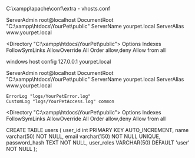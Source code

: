 
C:\xampp\apache\conf\extra - vhosts.conf

<VirtualHost yourpet.local:80>
	ServerAdmin root@localhost
	DocumentRoot "C:\xampp\htdocs\YourPet\public"
	ServerName yourpet.local
	ServerAlias www.yourpet.local
  
  <Directory "C:\xampp\htdocs\YourPet\public">
		Options Indexes FollowSymLinks 
		AllowOverride All
		Order allow,deny
		Allow from all
   </Directory>
   
</VirtualHost>


windows host config
127.0.0.1	yourpet.local


<!-- This worked? -->
<VirtualHost yourpet.local:80>
	ServerAdmin root@localhost
	DocumentRoot "C:\xampp\htdocs\YourPet\public"
	ServerName yourpet.local
	ServerAlias www.yourpet.local
	
	ErrorLog "logs/YourPetError.log"
    CustomLog "logs/YourPetAccess.log" common
  
  <Directory "C:\xampp\htdocs\YourPet\public">
		Options Indexes FollowSymLinks 
		AllowOverride All
		Order allow,deny
		Allow from all
   </Directory>
   
</VirtualHost>



<!-- Database Stuff -->

CREATE TABLE users (
    user_id int PRIMARY KEY AUTO_INCREMENT,
    name varchar(50) NOT NULL,
    email varchar(150) NOT NULL UNIQUE,
    password_hash TEXT NOT NULL,
    user_roles VARCHAR(50) DEFAULT 'user' NOT NULL
);